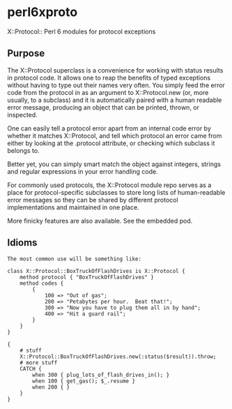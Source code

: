 perl6xproto
========

X::Protocol:: Perl 6 modules for protocol exceptions

## Purpose

The X::Protocol superclass is a convenience for working with status results
in protocol code.  It allows one to reap the benefits of typed exceptions
without having to type out their names very often.  You simply feed the
error code from the protocol in as an argument to X::Protocol.new (or,
more usually, to a subclass) and it is automatically paired with a human
readable error message, producing an object that can be printed, thrown,
or inspected.

One can easily tell a protocol error apart from an internal code error
by whether it matches X::Protocol, and tell which protocol an error came
from either by looking at the .protocol attribute, or checking which
subclass it belongs to.

Better yet, you can simply smart match the object against integers, strings
and regular expressions in your error handling code.

For commonly used protocols, the X::Protocol module repo serves as a place
for protocol-specific subclasses to store long lists of human-readable
error messages so they can be shared by different protocol implementations
and maintained in one place.

More finicky features are also available.  See the embedded pod.

## Idioms

    The most common use will be something like:

    class X::Protocol::BoxTruckOfFlashDrives is X::Protocol {
        method protocol { "BoxTruckOfFlashDrives" }
        method codes {
            {
                100 => "Out of gas";
                200 => "Petabytes per hour.  Beat that!";
                300 => "Now you have to plug them all in by hand";
                400 => "Hit a guard rail";
            }
        }
    }

    {
        # stuff
        X::Protocol::BoxTruckOfFlashDrives.new(:status($result)).throw;
        # more stuff
        CATCH {
            when 300 { plug_lots_of_flash_drives_in(); }
            when 100 { get_gas(); $_.resume }
            when 200 { }
        }
    }